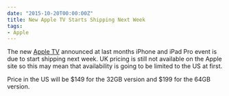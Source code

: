 ```yaml
---
date: "2015-10-20T00:00:00Z"
title: New Apple TV Starts Shipping Next Week
tags:
- Apple
---
```


The new [Apple TV](http://www.apple.com/tv) announced at last months iPhone and iPad Pro event is due to start shipping next week. UK pricing is still not available on the Apple site so this may mean that availability is going to be limited to the US at first.

Price in the US will be $149 for the 32GB version and $199 for the 64GB version.